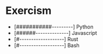 # Exercism

-   [###########---------] Python 
-   [######--------------] Javascript
-   [#-------------------] Rust
-   [#-------------------] Bash

